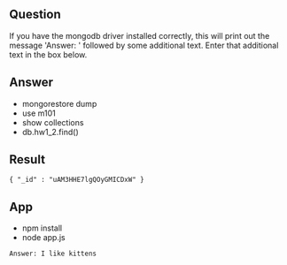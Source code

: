 ## Question

If you have the mongodb driver installed correctly, this will print out the message 'Answer: ' followed by some additional text. Enter that additional text in the box below.

## Answer

- mongorestore dump
- use m101
- show collections
- db.hw1_2.find()

## Result

~~~mongo
{ "_id" : "uAM3HHE7lgQOyGMICDxW" }
~~~


## App

- npm install
- node app.js

~~~node
Answer: I like kittens
~~~